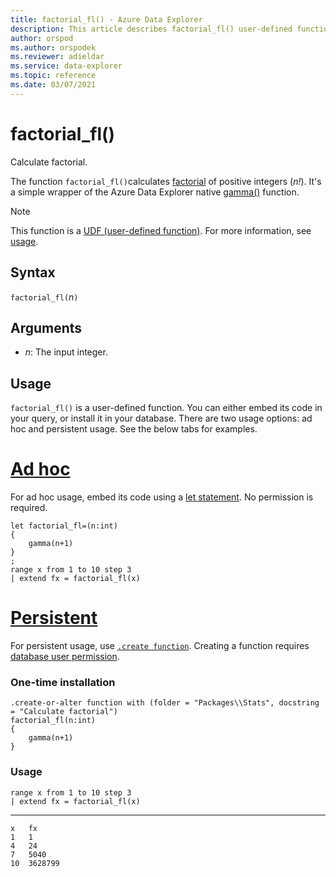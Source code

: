 ```yaml
---
title: factorial_fl() - Azure Data Explorer
description: This article describes factorial_fl() user-defined function in Azure Data Explorer.
author: orspod
ms.author: orspodek
ms.reviewer: adieldar
ms.service: data-explorer
ms.topic: reference
ms.date: 03/07/2021
---
```

# factorial_fl()

Calculate factorial.

The function `factorial_fl()`calculates [factorial](https://en.wikipedia.org/wiki/Factorial) of positive integers (*n!*). It's a simple wrapper of the Azure Data Explorer native [gamma()](../query/gammafunction.md) function.

> [!NOTE]
> This function is a [UDF (user-defined function)](../query/functions/user-defined-functions.md). For more information, see [usage](#usage).

## Syntax

`factorial_fl(`*n*`)`
  
## Arguments

* *n*: The input integer.

## Usage

`factorial_fl()` is a user-defined function. You can either embed its code in your query, or install it in your database. There are two usage options: ad hoc and persistent usage. See the below tabs for examples.

# [Ad hoc](#tab/adhoc)

For ad hoc usage, embed its code using a [let statement](../query/letstatement.md). No permission is required.

<!-- csl: https://help.kusto.windows.net/Samples -->
```kusto
let factorial_fl=(n:int)
{
    gamma(n+1)
}
;
range x from 1 to 10 step 3
| extend fx = factorial_fl(x)
```

# [Persistent](#tab/persistent)

For persistent usage, use [`.create function`](../management/create-function.md). Creating a function requires [database user permission](../management/access-control/role-based-authorization.md).

### One-time installation

<!-- csl: https://help.kusto.windows.net/Samples -->
```kusto
.create-or-alter function with (folder = "Packages\\Stats", docstring = "Calculate factorial")
factorial_fl(n:int)
{
    gamma(n+1)
}
```

### Usage

<!-- csl: https://help.kusto.windows.net/Samples -->
```kusto
range x from 1 to 10 step 3
| extend fx = factorial_fl(x)
```

---

```kusto
x	fx
1	1
4	24
7	5040
10	3628799
```
